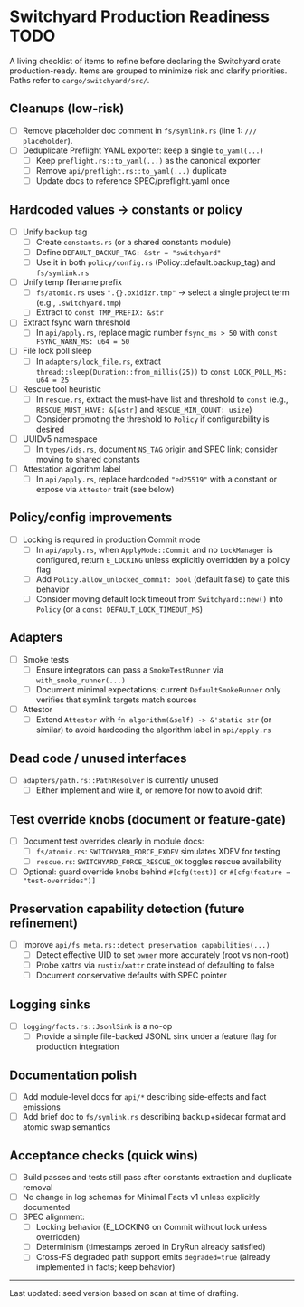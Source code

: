 # Switchyard Production Readiness TODO

A living checklist of items to refine before declaring the Switchyard crate production-ready. Items are grouped to minimize risk and clarify priorities. Paths refer to `cargo/switchyard/src/`.

## Cleanups (low-risk)

- [ ] Remove placeholder doc comment in `fs/symlink.rs` (line 1: `/// placeholder`).
- [ ] Deduplicate Preflight YAML exporter: keep a single `to_yaml(...)`
  - [ ] Keep `preflight.rs::to_yaml(...)` as the canonical exporter
  - [ ] Remove `api/preflight.rs::to_yaml(...)` duplicate
  - [ ] Update docs to reference SPEC/preflight.yaml once

## Hardcoded values → constants or policy

- [ ] Unify backup tag
  - [ ] Create `constants.rs` (or a shared constants module)
  - [ ] Define `DEFAULT_BACKUP_TAG: &str = "switchyard"`
  - [ ] Use it in both `policy/config.rs` (Policy::default.backup_tag) and `fs/symlink.rs`
- [ ] Unify temp filename prefix
  - [ ] `fs/atomic.rs` uses `".{}.oxidizr.tmp"` → select a single project term (e.g., `.switchyard.tmp`)
  - [ ] Extract to `const TMP_PREFIX: &str`
- [ ] Extract fsync warn threshold
  - [ ] In `api/apply.rs`, replace magic number `fsync_ms > 50` with `const FSYNC_WARN_MS: u64 = 50`
- [ ] File lock poll sleep
  - [ ] In `adapters/lock_file.rs`, extract `thread::sleep(Duration::from_millis(25))` to `const LOCK_POLL_MS: u64 = 25`
- [ ] Rescue tool heuristic
  - [ ] In `rescue.rs`, extract the must-have list and threshold to `const` (e.g., `RESCUE_MUST_HAVE: &[&str]` and `RESCUE_MIN_COUNT: usize`)
  - [ ] Consider promoting the threshold to `Policy` if configurability is desired
- [ ] UUIDv5 namespace
  - [ ] In `types/ids.rs`, document `NS_TAG` origin and SPEC link; consider moving to shared constants
- [ ] Attestation algorithm label
  - [ ] In `api/apply.rs`, replace hardcoded `"ed25519"` with a constant or expose via `Attestor` trait (see below)

## Policy/config improvements

- [ ] Locking is required in production Commit mode
  - [ ] In `api/apply.rs`, when `ApplyMode::Commit` and no `LockManager` is configured, return `E_LOCKING` unless explicitly overridden by a policy flag
  - [ ] Add `Policy.allow_unlocked_commit: bool` (default false) to gate this behavior
  - [ ] Consider moving default lock timeout from `Switchyard::new()` into `Policy` (or a `const DEFAULT_LOCK_TIMEOUT_MS`)

## Adapters

- [ ] Smoke tests
  - [ ] Ensure integrators can pass a `SmokeTestRunner` via `with_smoke_runner(...)`
  - [ ] Document minimal expectations; current `DefaultSmokeRunner` only verifies that symlink targets match sources
- [ ] Attestor
  - [ ] Extend `Attestor` with `fn algorithm(&self) -> &'static str` (or similar) to avoid hardcoding the algorithm label in `api/apply.rs`

## Dead code / unused interfaces

- [ ] `adapters/path.rs::PathResolver` is currently unused
  - [ ] Either implement and wire it, or remove for now to avoid drift

## Test override knobs (document or feature-gate)

- [ ] Document test overrides clearly in module docs:
  - [ ] `fs/atomic.rs`: `SWITCHYARD_FORCE_EXDEV` simulates XDEV for testing
  - [ ] `rescue.rs`: `SWITCHYARD_FORCE_RESCUE_OK` toggles rescue availability
- [ ] Optional: guard override knobs behind `#[cfg(test)]` or `#[cfg(feature = "test-overrides")]`

## Preservation capability detection (future refinement)

- [ ] Improve `api/fs_meta.rs::detect_preservation_capabilities(...)`
  - [ ] Detect effective UID to set `owner` more accurately (root vs non-root)
  - [ ] Probe xattrs via `rustix`/`xattr` crate instead of defaulting to false
  - [ ] Document conservative defaults with SPEC pointer

## Logging sinks

- [ ] `logging/facts.rs::JsonlSink` is a no-op
  - [ ] Provide a simple file-backed JSONL sink under a feature flag for production integration

## Documentation polish

- [ ] Add module-level docs for `api/*` describing side-effects and fact emissions
- [ ] Add brief doc to `fs/symlink.rs` describing backup+sidecar format and atomic swap semantics

## Acceptance checks (quick wins)

- [ ] Build passes and tests still pass after constants extraction and duplicate removal
- [ ] No change in log schemas for Minimal Facts v1 unless explicitly documented
- [ ] SPEC alignment:
  - [ ] Locking behavior (E_LOCKING on Commit without lock unless overridden)
  - [ ] Determinism (timestamps zeroed in DryRun already satisfied)
  - [ ] Cross-FS degraded path support emits `degraded=true` (already implemented in facts; keep behavior)

---

Last updated: seed version based on scan at time of drafting.
